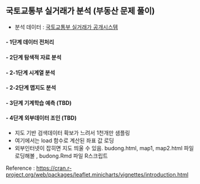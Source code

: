 
## 국토교통부 실거래가 분석 (부동산 문제 풀이)

- 분석 데이터 : [국토교통부 실거래가 공개시스템](http://rtdown.molit.go.kr/)

#### - 1단계 데이터 전처리
#### - 2단계 탐색적 자료 분석
#### - 2-1단계 시계열 분석
#### - 2-2단계 맵지도 분석
#### - 3단계 기계학습 예측 (TBD)
#### - 4단계 외부데이터 조인 (TBD)

- 지도 기반 검색데이터 확보가 느려서 1천개만 샘플링
- 여기에서는 load 함수로 계산된 좌표 값 로딩
- 외부인터넷이 잡히면 지도 띄울 수 있음. budong.html, map1, map2.html 파일 로딩해볼 , budong.Rmd 파일 R스크립트

Reference : https://cran.r-project.org/web/packages/leaflet.minicharts/vignettes/introduction.html
